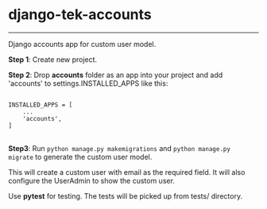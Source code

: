 # django-tek-accounts
--------------------
Django accounts app for custom user model.

__Step 1__: Create new project. 

__Step 2__: Drop __accounts__ folder as an app into your project and add 'accounts' to settings.INSTALLED_APPS like this:

<pre>
<code>
INSTALLED_APPS = [
    ...
    'accounts',
]
</code>
</pre>


__Step3__: Run ``python manage.py makemigrations`` and ``python manage.py migrate`` to generate the custom user model.

This will create a custom user with email as the required field. It will also configure the UserAdmin to show the custom user.

Use __pytest__ for testing. The tests will be picked up from tests/ directory.

